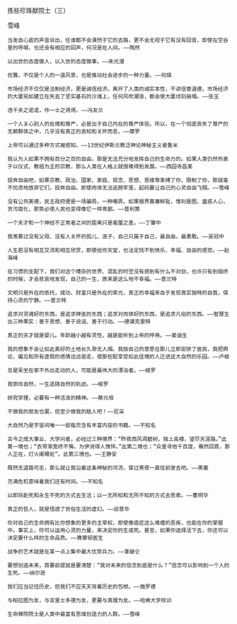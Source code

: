 拣些珍珠献院士（三） 

雪峰


    当发自心底的声音诉出，任谁都不会漠然于它的去路，更不会无视于它有没有回音，即使在空谷里的呼喊，也还会有相应的回声，何况是在人间。——陶然

    以出世的态度做人，以入世的态度做事。——朱光潜

    优雅，不仅是个人的一道风景，也是推动社会进步的一种力量。——何瑛

    市场经济不仅仅是法制经济，更是诚信经济。离开了人类的诚实本性，不讲信誉道德，市场经济的大厦宛如建立在失去了坚实基石的沙滩上，任何风吹潮涨，都会使大厦顷刻崩塌。——张玉

    违千夫之诺诺，作一士之谔谔。——冯友兰

    一个人关心别人的处境和尊严，必是出于自己内在的尊严体验。所以，在一个彻底丧失了尊严的无赖群体之中，几乎没有真正的良知和关怀而言。——摩罗

    上帝可以通过多种方式被感知。——13世纪伊斯兰教泛神论神秘主义者鲁米

    我认为人如果不拥有百分之百的自由，那是无法充分地发挥自己的生命力的。如果人类仍然热衷于以仪式、教祖为主的宗教，那么人类在人格上就很难得到发展。——西园寺昌美

    投奔自由吧，如果宗教、政治、国家、家庭、观念、思想、思维等束缚了你，限制了你，那就毫不忧虑地放弃它们，投奔自由。即使肉体无法逃脱牢笼，起码要让自己的心灵自由飞翔。——雪峰

    没有公共美德，民主政府便是一场骗局，一种嘲弄。如果报界寡廉鲜耻，惟利是图，蛊惑人心，贪污腐化，那势必使人民也变得像它一样卑鄙。——普利策

    一个天才和一个神经不正常者之间的距离只是毫厘之差。——丁肇中

    我羡慕过没有父母、没有人关怀的孤儿、浪子，自己只属于自己，最自由，最勇敢。——吴冠中

    人生若没有相互交流和相互欣赏，即使给你天堂，也注定找不到快乐、幸福、自由的感觉。——赵海峰

    在习惯的支配下，我们对这个嘈杂的世界、混乱的时空没有感到有什么不对劲，也许只有到临终的时候，才会悲哀地发现，自己的一生，原来是这么地不幸福。——普兰特

    文明只是外在的依托，成功、财富只是外在的荣光，真正的幸福来自于发现真实独特的自我，保持心灵的宁静。——普兰特

    追求对灵魂好的东西，是追求神圣的东西；追求对肉体好的东西，是追求凡俗的东西。——智慧生出三种果实：善于思想、善于说话、善于行动。——德谟克里特

    真正的天才就是婴儿。年龄越小越有灵性，越是能听到上帝的呼唤。——爱迪生

    我的想象不会让如此美好的土地长久渺无人烟。我按自己的意愿在那儿立即安排了居民，我把舆论、偏见和所有虚假的感情远远驱走，使那些配享受如此佳境的人迁进这大自然的乐园。——卢梭

    总是呆坐在家不外出走动的人，可能是最伟大的漂泊者。——梭罗

    我崇尚自然，一生追随自然的轨迹。——梭罗

    研究学理，必要有一种活泼的精神。——蔡元培

    不做我的朋友也罢，但至少做我的敌人吧！——尼采

    大自然乃是宇宙间唯一一部每页含有丰富内容的书籍。——不知名

    古今之成大事业、大学问者，必经过三种境界：“昨夜西风凋碧树，独上高楼，望尽天涯路。”此第一境也；“衣带渐宽终不悔，为伊消得人憔悴。”此第二境也；“众里寻他千百度，蓦然回首，那人正在，灯火阑珊处”。此第三境也。——王静安

    既然无退路可走，那么就让我沿着这条神秘的河流，穿过黑夜一直往前驶去吧。——黑塞

    充满危机意味着我们还有时间。——不知名

    以即将赴死和永生不死的方式去生活；以一无所知和无所不知的方式去思索。——曹明华

    真正的哲人，就是悟透了世俗生活的虚幻。——邱景华

    你对自己的生命拥有比你想象的更多的主宰权，即使像癌症这么难缠的恶疾，也能在你的掌握中。事实上，你可以运用心灵的力量，来决定你的生或死。甚至，如果你选择活下去，你还可以决定要什么样的生命品质。——赛蒙顿医生

    战争的艺术就是在某一点上集中最大优势兵力。——拿破仑

    要想创造未来，首要前提就是要清楚：“我对未来的信念到底是什么？”信念可以影响到一个人的生死。——纳尔逊

    我们应当记住历史，但我们不应天天背着历史的包袱。——施罗德

    与柏拉图为友，与亚里士多德为友，更要与真理为友。——哈佛大学校训

    生命禅院院士是人类中最富有思维创造力的人群。——雪峰



